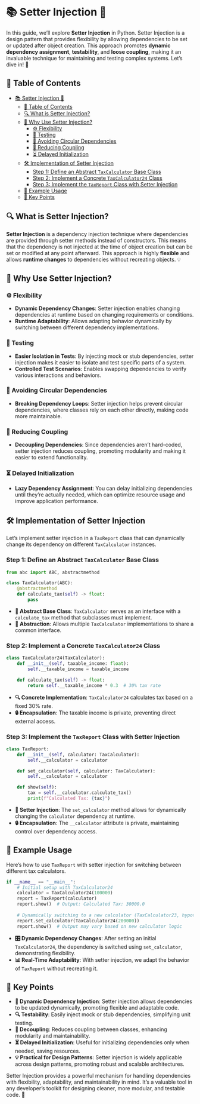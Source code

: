 # 📚 Setter Injection 🚀

In this guide, we’ll explore **Setter Injection** in Python. Setter Injection is a design pattern that provides flexibility by allowing dependencies to be set or updated after object creation. This approach promotes **dynamic dependency assignment**, **testability**, and **loose coupling**, making it an invaluable technique for maintaining and testing complex systems. Let’s dive in! 🎉

## 📖 Table of Contents

- [📚 Setter Injection 🚀](#-setter-injection-)
  - [📖 Table of Contents](#-table-of-contents)
  - [🔍 What is Setter Injection?](#-what-is-setter-injection)
  - [💼 Why Use Setter Injection?](#-why-use-setter-injection)
    - [⚙️ Flexibility](#️-flexibility)
    - [🧪 Testing](#-testing)
    - [🔄 Avoiding Circular Dependencies](#-avoiding-circular-dependencies)
    - [🔗 Reducing Coupling](#-reducing-coupling)
    - [⏳ Delayed Initialization](#-delayed-initialization)
  - [🛠️ Implementation of Setter Injection](#️-implementation-of-setter-injection)
    - [Step 1: Define an Abstract `TaxCalculator` Base Class](#step-1-define-an-abstract-taxcalculator-base-class)
    - [Step 2: Implement a Concrete `TaxCalculator24` Class](#step-2-implement-a-concrete-taxcalculator24-class)
    - [Step 3: Implement the `TaxReport` Class with Setter Injection](#step-3-implement-the-taxreport-class-with-setter-injection)
  - [🚀 Example Usage](#-example-usage)
  - [🎯 Key Points](#-key-points)

## 🔍 What is Setter Injection?

**Setter Injection** is a dependency injection technique where dependencies are provided through setter methods instead of constructors. This means that the dependency is not injected at the time of object creation but can be set or modified at any point afterward. This approach is highly **flexible** and allows **runtime changes** to dependencies without recreating objects. 💡

## 💼 Why Use Setter Injection?

### ⚙️ Flexibility
- **Dynamic Dependency Changes**: Setter injection enables changing dependencies at runtime based on changing requirements or conditions.
- **Runtime Adaptability**: Allows adapting behavior dynamically by switching between different dependency implementations.

### 🧪 Testing
- **Easier Isolation in Tests**: By injecting mock or stub dependencies, setter injection makes it easier to isolate and test specific parts of a system.
- **Controlled Test Scenarios**: Enables swapping dependencies to verify various interactions and behaviors.

### 🔄 Avoiding Circular Dependencies
- **Breaking Dependency Loops**: Setter injection helps prevent circular dependencies, where classes rely on each other directly, making code more maintainable.

### 🔗 Reducing Coupling
- **Decoupling Dependencies**: Since dependencies aren’t hard-coded, setter injection reduces coupling, promoting modularity and making it easier to extend functionality.

### ⏳ Delayed Initialization
- **Lazy Dependency Assignment**: You can delay initializing dependencies until they’re actually needed, which can optimize resource usage and improve application performance.

## 🛠️ Implementation of Setter Injection

Let’s implement setter injection in a `TaxReport` class that can dynamically change its dependency on different `TaxCalculator` instances.

### Step 1: Define an Abstract `TaxCalculator` Base Class

```python
from abc import ABC, abstractmethod

class TaxCalculator(ABC):
    @abstractmethod
    def calculate_tax(self) -> float:
        pass
```

- **📝 Abstract Base Class**: `TaxCalculator` serves as an interface with a `calculate_tax` method that subclasses must implement.
- **📐 Abstraction**: Allows multiple `TaxCalculator` implementations to share a common interface.

### Step 2: Implement a Concrete `TaxCalculator24` Class

```python
class TaxCalculator24(TaxCalculator):
    def __init__(self, taxable_income: float):
        self.__taxable_income = taxable_income

    def calculate_tax(self) -> float:
        return self.__taxable_income * 0.3  # 30% tax rate
```

- **🔍 Concrete Implementation**: `TaxCalculator24` calculates tax based on a fixed 30% rate.
- **🔒 Encapsulation**: The taxable income is private, preventing direct external access.

### Step 3: Implement the `TaxReport` Class with Setter Injection

```python
class TaxReport:
    def __init__(self, calculator: TaxCalculator):
        self.__calculator = calculator

    def set_calculator(self, calculator: TaxCalculator):
        self.__calculator = calculator

    def show(self):
        tax = self.__calculator.calculate_tax()
        print(f"Calculated Tax: {tax}")
```

- **🔗 Setter Injection**: The `set_calculator` method allows for dynamically changing the `calculator` dependency at runtime.
- **🔒 Encapsulation**: The `__calculator` attribute is private, maintaining control over dependency access.

## 🚀 Example Usage

Here’s how to use `TaxReport` with setter injection for switching between different tax calculators.

```python
if __name__ == "__main__":
    # Initial setup with TaxCalculator24
    calculator = TaxCalculator24(100000)
    report = TaxReport(calculator)
    report.show()  # Output: Calculated Tax: 30000.0
    
    # Dynamically switching to a new calculator (TaxCalculator23, hypothetically with 0% tax)
    report.set_calculator(TaxCalculator24(200000))
    report.show()  # Output may vary based on new calculator logic
```

- **🎛️ Dynamic Dependency Changes**: After setting an initial `TaxCalculator24`, the dependency is switched using `set_calculator`, demonstrating flexibility.
- **📊 Real-Time Adaptability**: With setter injection, we adapt the behavior of `TaxReport` without recreating it.

## 🎯 Key Points

- **🔄 Dynamic Dependency Injection**: Setter injection allows dependencies to be updated dynamically, promoting flexible and adaptable code.
- **🔍 Testability**: Easily inject mock or stub dependencies, simplifying unit testing.
- **🧩 Decoupling**: Reduces coupling between classes, enhancing modularity and maintainability.
- **⏳ Delayed Initialization**: Useful for initializing dependencies only when needed, saving resources.
- **💡 Practical for Design Patterns**: Setter injection is widely applicable across design patterns, promoting robust and scalable architectures.

Setter Injection provides a powerful mechanism for handling dependencies with flexibility, adaptability, and maintainability in mind. It’s a valuable tool in any developer’s toolkit for designing cleaner, more modular, and testable code. 🎉